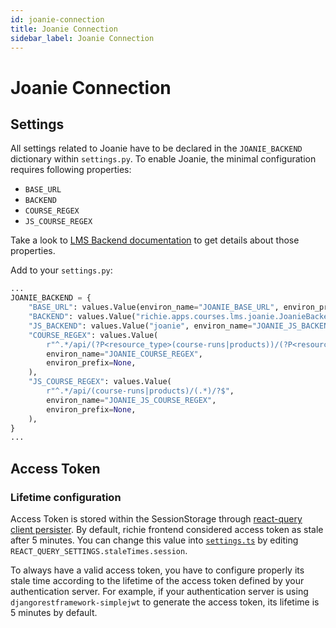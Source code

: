 ```yaml
---
id: joanie-connection
title: Joanie Connection
sidebar_label: Joanie Connection
---
```

# Joanie Connection

## Settings

All settings related to Joanie have to be declared in the `JOANIE_BACKEND` dictionary
within `settings.py`.
To enable Joanie, the minimal configuration requires following properties:

- `BASE_URL`
- `BACKEND`
- `COURSE_REGEX`
- `JS_COURSE_REGEX`

Take a look to [LMS Backend documentation](./lms-backends.md#configuring-the-lms-handler) to get details about those properties.

Add to your `settings.py`:

```python
...
JOANIE_BACKEND = {
    "BASE_URL": values.Value(environ_name="JOANIE_BASE_URL", environ_prefix=None),
    "BACKEND": values.Value("richie.apps.courses.lms.joanie.JoanieBackend", environ_name="JOANIE_BACKEND", environ_prefix=None),
    "JS_BACKEND": values.Value("joanie", environ_name="JOANIE_JS_BACKEND", environ_prefix=None),
    "COURSE_REGEX": values.Value(
        r"^.*/api/(?P<resource_type>(course-runs|products))/(?P<resource_id>.*)/?$",
        environ_name="JOANIE_COURSE_REGEX",
        environ_prefix=None,
    ),
    "JS_COURSE_REGEX": values.Value(
        r"^.*/api/(course-runs|products)/(.*)/?$",
        environ_name="JOANIE_JS_COURSE_REGEX",
        environ_prefix=None,
    ),
}
...
```

## Access Token
### Lifetime configuration
Access Token is stored within the SessionStorage through [react-query client persister](https://tanstack.com/query/v4/docs/plugins/persistQueryClient).
By default, richie frontend considered access token as stale after 5 minutes. You can change this
value into [`settings.ts`](https://github.com/openfun/richie/blob/643d7bbdb7f9a02a86360607a7b37c587e70be1a/src/frontend/js/settings.ts)
by editing `REACT_QUERY_SETTINGS.staleTimes.session`.

To always have a valid access token, you have to configure properly its stale time according to the
lifetime of the access token defined by your authentication server. For example, if your
authentication server is using `djangorestframework-simplejwt` to generate the access token,
its lifetime is 5 minutes by default.
